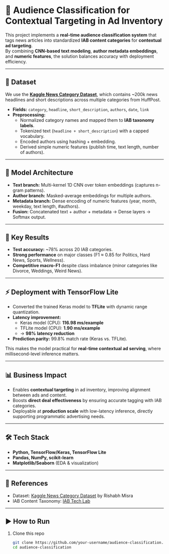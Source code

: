 # 📰 Audience Classification for Contextual Targeting in Ad Inventory

This project implements a **real-time audience classification system** that tags news articles into standardized **IAB content categories** for **contextual ad targeting**.  
By combining **CNN-based text modeling**, **author metadata embeddings**, and **numeric features**, the solution balances accuracy with deployment efficiency.

---

## 📂 Dataset

We use the **[Kaggle News Category Dataset](https://www.kaggle.com/datasets/rmisra/news-category-dataset)**, which contains ~200k news headlines and short descriptions across multiple categories from HuffPost.

- **Fields:** `category`, `headline`, `short_description`, `authors`, `date`, `link`  
- **Preprocessing:**  
  - Normalized category names and mapped them to **IAB taxonomy labels**.  
  - Tokenized text (`headline + short_description`) with a capped vocabulary.  
  - Encoded authors using hashing + embedding.  
  - Derived simple numeric features (publish time, text length, number of authors).

---

## 🧠 Model Architecture

- **Text branch:** Multi-kernel 1D CNN over token embeddings (captures n-gram patterns).  
- **Author branch:** Masked-average embeddings for multiple authors.  
- **Metadata branch:** Dense encoding of numeric features (year, month, weekday, text length, #authors).  
- **Fusion:** Concatenated text + author + metadata → Dense layers → Softmax output.  

---

## 🚀 Key Results

- **Test accuracy:** ~78% across 20 IAB categories.  
- **Strong performance** on major classes (F1 ≈ 0.85 for Politics, Hard News, Sports, Wellness).  
- **Competitive macro-F1** despite class imbalance (minor categories like Divorce, Weddings, Weird News).  

---

## ⚡ Deployment with TensorFlow Lite

- Converted the trained Keras model to **TFLite** with dynamic range quantization.  
- **Latency improvement:**  
  - Keras model (CPU): **116.98 ms/example**  
  - TFLite model (CPU): **1.90 ms/example**  
  - → **98% latency reduction**  
- **Prediction parity:** 99.8% match rate (Keras vs. TFLite).  

This makes the model practical for **real-time contextual ad serving**, where millisecond-level inference matters.

---

## 📊 Business Impact

- Enables **contextual targeting** in ad inventory, improving alignment between ads and content.  
- Boosts **direct deal effectiveness** by ensuring accurate tagging with IAB categories.  
- Deployable at **production scale** with low-latency inference, directly supporting programmatic advertising needs.

---

## 🛠️ Tech Stack

- **Python, TensorFlow/Keras, TensorFlow Lite**  
- **Pandas, NumPy, scikit-learn**  
- **Matplotlib/Seaborn** (EDA & visualization)  

---

## 📑 References

- Dataset: [Kaggle News Category Dataset](https://www.kaggle.com/datasets/rmisra/news-category-dataset) by Rishabh Misra  
- IAB Content Taxonomy: [IAB Tech Lab](https://iabtechlab.com/standards/content-taxonomy/)

---

## ▶️ How to Run

1. Clone this repo  
   ```bash
   git clone https://github.com/your-username/audience-classification.git
   cd audience-classification
